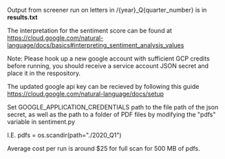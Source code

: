 Output from screener run on letters in /{year}_Q{quarter_number} is in **results.txt**

The interpretation for the sentiment score can be found at https://cloud.google.com/natural-language/docs/basics#interpreting_sentiment_analysis_values

Note: Please hook up a new google account with sufficient GCP credits before running, you should receive a service account JSON secret and place it in the respository. 

The updated google api key can be recieved
by following this guide
https://cloud.google.com/natural-language/docs/setup

Set GOOGLE_APPLICATION_CREDENTIALS path to the file path of the json secret, as well
as the path to a folder of PDF files by modifying the "pdfs" variable in sentiment.py

I.E. pdfs = os.scandir(path="./2020_Q1")

Average cost per run is around $25 for full scan for 500 MB of pdfs.


